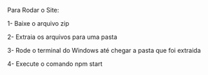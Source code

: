 
Para Rodar o Site:

1- Baixe o arquivo zip

2- Extraia os arquivos para uma pasta

3- Rode o terminal do Windows até chegar a pasta que foi extraida

4- Execute o comando npm start
